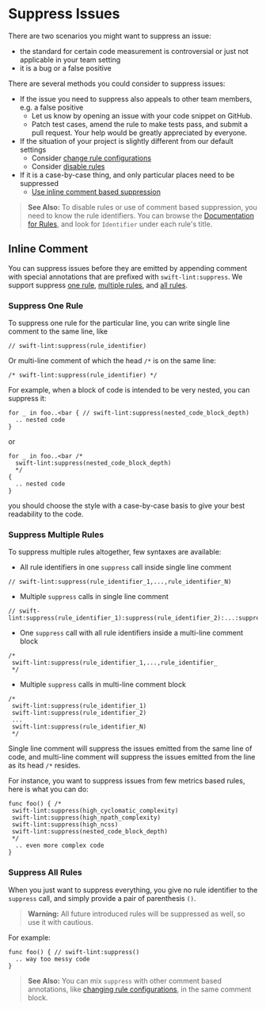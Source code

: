 # Suppress Issues

There are two scenarios you might want to suppress an issue:

- the standard for certain code measurement is controversial or just not applicable in your team setting
- it is a bug or a false positive

There are several methods you could consider to suppress issues:

- If the issue you need to suppress also appeals to other team members, e.g. a false positive
  - Let us know by opening an issue with your code snippet on GitHub.
  - Patch test cases, amend the rule to make tests pass, and submit a pull request. Your help would be greatly appreciated by everyone.
- If the situation of your project is slightly different from our default settings
  - Consider [change rule configurations](RuleConfigurations.md)
  - Consider [disable rules](SelectRules.md)
- If it is a case-by-case thing, and only particular places need to be suppressed
  - [Use inline comment based suppression](#inline-comment)

> **See Also:** To disable rules or use of comment based suppression, you need to know the rule identifiers.
You can browse the [Documentation for Rules](Rules),
and look for `Identifier` under each rule's title.

## Inline Comment

You can suppress issues before they are emitted by appending comment with special annotations that are prefixed with `swift-lint:suppress`. We support suppress [one rule](#suppress-one-rule), [multiple rules](#suppress-multiple-rules), and [all rules](#suppress-all-rules).

### Suppress One Rule

To suppress one rule for the particular line, you can write single line comment to the same line, like

```
// swift-lint:suppress(rule_identifier)
```

Or multi-line comment of which the head `/*` is on the same line:

```
/* swift-lint:suppress(rule_identifier) */
```

For example, when a block of code is intended to be very nested, you can suppress it:

```
for _ in foo..<bar { // swift-lint:suppress(nested_code_block_depth)
  .. nested code
}
```

or

```
for _ in foo..<bar /*
  swift-lint:suppress(nested_code_block_depth)
  */
{
  .. nested code
}
```

you should choose the style with a case-by-case basis to give your best readability to the code.

### Suppress Multiple Rules

To suppress multiple rules altogether, few syntaxes are available:

- All rule identifiers in one `suppress` call inside single line comment

```
// swift-lint:suppress(rule_identifier_1,...,rule_identifier_N)
```

- Multiple `suppress` calls in single line comment

```
// swift-lint:suppress(rule_identifier_1):suppress(rule_identifier_2):...:suppress(rule_identifier_N)
```

- One `suppress` call with all rule identifiers inside a multi-line comment block

```
/*
 swift-lint:suppress(rule_identifier_1,...,rule_identifier_
 */
```

- Multiple `suppress` calls in multi-line comment block

```
/*
 swift-lint:suppress(rule_identifier_1)
 swift-lint:suppress(rule_identifier_2)
 ...
 swift-lint:suppress(rule_identifier_N)
 */
```

Single line comment will suppress the issues emitted from the same line of code,
and multi-line comment will suppress the issues emitted from the line as its head `/*` resides.

For instance, you want to suppress issues from few metrics based rules, here is what you can do:

```
func foo() { /*
 swift-lint:suppress(high_cyclomatic_complexity)
 swift-lint:suppress(high_npath_complexity)
 swift-lint:suppress(high_ncss)
 swift-lint:suppress(nested_code_block_depth)
 */
  .. even more complex code
}
```

### Suppress All Rules

When you just want to suppress everything, you give no rule identifier to the `suppress` call, and simply provide a pair of parenthesis `()`.

> **Warning:** All future introduced rules will be suppressed as well, so use it with cautious.

For example:

```
func foo() { // swift-lint:suppress()
  .. way too messy code
}
```

> **See Also:** You can mix `suppress` with other comment based annotations, like [changing rule configurations](RuleConfigurations.md), in the same comment block.
